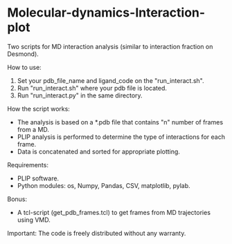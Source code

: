 # Molecular-dynamics-Interaction-plot
Two scripts for MD interaction analysis (similar to interaction fraction on Desmond).

How to use:
1. Set your pdb_file_name and ligand_code on the "run_interact.sh".
2. Run "run_interact.sh" where your pdb file is located.
3. Run "run_interact.py" in the same directory.

How the script works:
* The analysis is based on a *.pdb file that contains "n" number of frames from a MD.
* PLIP analysis is performed to determine the type of interactions for each frame.
* Data is concatenated and sorted for appropriate plotting.

Requirements:
- PLIP software.
- Python modules: os, Numpy, Pandas, CSV, matplotlib, pylab.

Bonus:
* A tcl-script (get_pdb_frames.tcl) to get frames from MD trajectories using VMD.

Important:
The code is freely distributed without any warranty.
